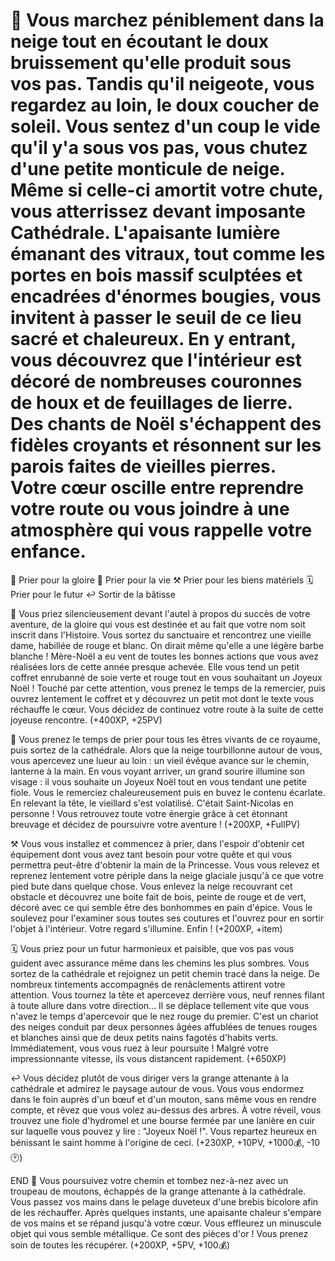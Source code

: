 # 🎁 Vous marchez péniblement dans la neige tout en écoutant le doux bruissement qu'elle produit sous vos pas. Tandis qu'il neigeote, vous regardez au loin, le doux coucher de soleil. Vous sentez d'un coup le vide qu'il y'a sous vos pas, vous chutez d'une petite monticule de neige. Même si celle-ci amortit votre chute, vous atterrissez devant imposante Cathédrale. L'apaisante lumière émanant des vitraux, tout comme les portes en bois massif sculptées et encadrées d'énormes bougies, vous invitent à passer le seuil de ce lieu sacré et chaleureux. En y entrant, vous découvrez que l'intérieur est décoré de nombreuses couronnes de houx et de feuillages de lierre. Des chants de Noël s'échappent des fidèles croyants et résonnent sur les parois faites de vieilles pierres. Votre cœur oscille entre reprendre votre route ou vous joindre à une atmosphère qui vous rappelle votre enfance.

   🌟 Prier pour la gloire
   💝 Prier pour la vie
   ⚒️ Prier pour les biens matériels
   🗓️ Prier pour le futur
   ↩️ Sortir de la bâtisse
   

🌟 Vous priez silencieusement devant l'autel à propos du succès de votre aventure, de la gloire qui vous est destinée et au fait que votre nom soit inscrit dans l'Histoire. Vous sortez du sanctuaire et rencontrez une vieille dame, habillée de rouge et blanc. On dirait même qu'elle a une légère barbe blanche ! Mère-Noël a eu vent de toutes les bonnes actions que vous avez réalisées lors de cette année presque achevée. Elle vous tend un petit coffret enrubanné de soie verte et rouge tout en vous souhaitant un Joyeux Noël ! Touché par cette attention, vous prenez le temps de la remercier, puis ouvrez lentement le coffret et y découvrez un petit mot dont le texte vous réchauffe le cœur. Vous décidez de continuez votre route à la suite de cette joyeuse rencontre.
(+400XP, +25PV)

💝 Vous prenez le temps de prier pour tous les êtres vivants de ce royaume, puis sortez de la cathédrale. Alors que la neige tourbillonne autour de vous, vous apercevez une lueur au loin : un vieil évêque avance sur le chemin, lanterne à la main. En vous voyant arriver, un grand sourire illumine son visage : il vous souhaite un Joyeux Noël tout en vous tendant une petite fiole. Vous le remerciez chaleureusement puis en buvez le contenu écarlate. En relevant la tête, le vieillard s'est volatilisé. C'était Saint-Nicolas en personne ! Vous retrouvez toute votre énergie grâce à cet étonnant breuvage et décidez de poursuivre votre aventure !
(+200XP, +FullPV)

⚒️ Vous vous installez et commencez à prier, dans l'espoir d'obtenir cet équipement dont vous avez tant besoin pour votre quête et qui vous permettra peut-être d'obtenir la main de la Princesse. Vous vous relevez et reprenez lentement votre périple dans la neige glaciale jusqu'à ce que votre pied bute dans quelque chose. Vous enlevez la neige recouvrant cet obstacle et découvrez une boite fait de bois, peinte de rouge et de vert, décoré avec ce qui semble être des bonhommes en pain d'épice. Vous le soulevez pour l'examiner sous toutes ses coutures et l'ouvrez pour en sortir l'objet à l'intérieur. Votre regard s'illumine. Enfin ! 
(+200XP, +item)

🗓️ Vous priez pour un futur harmonieux et paisible, que vos pas vous guident avec assurance même dans les chemins les plus sombres. Vous sortez de la cathédrale et rejoignez un petit chemin tracé dans la neige. De nombreux tintements accompagnés de renâclements attirent votre attention. Vous tournez la tête et apercevez derrière vous, neuf rennes filant à toute allure dans votre direction...  Il se déplace tellement vite que vous n'avez le temps d'apercevoir que le nez rouge du premier. C'est un chariot des neiges conduit par deux personnes âgées affublées de tenues rouges et blanches ainsi que de deux petits nains fagotés d'habits verts. Immédiatement, vous vous ruez à leur poursuite ! Malgré votre impressionnante vitesse, ils vous distancent rapidement.
(+650XP)

↩️ Vous décidez plutôt de vous diriger vers la grange attenante à la cathédrale et admirez le paysage autour de vous. Vous vous endormez dans le foin auprès d'un bœuf et d'un mouton, sans même vous en rendre compte, et rêvez que vous volez au-dessus des arbres. À votre réveil, vous trouvez une fiole d'hydromel et une bourse fermée par une lanière en cuir sur laquelle vous pouvez y lire : "Joyeux Noël !". Vous repartez heureux en bénissant le saint homme à l'origine de ceci. 
(+230XP, +10PV, +1000💰, -10🕑) 

END
🐏 Vous poursuivez votre chemin et tombez nez-à-nez avec un troupeau de moutons, échappés de la grange attenante à la cathédrale. Vous passez vos mains dans le pelage duveteux d'une brebis bicolore afin de les réchauffer. Après quelques instants, une apaisante chaleur s'empare de vos mains et se répand jusqu'à votre cœur. Vous effleurez un minuscule objet qui vous semble métallique. Ce sont des pièces d'or ! Vous prenez soin de toutes les récupérer. 
(+200XP, +5PV, +100💰)


